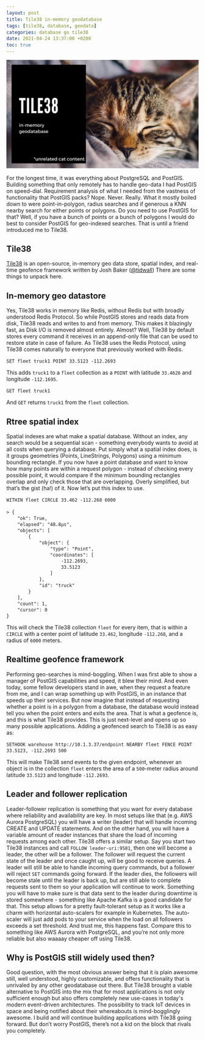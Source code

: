 ```yaml
---
layout: post
title: Tile38 in-memory geodatabase
tags: [tile38, database, geodata]
categories: database go tile38
date: 2021-04-24 13:37:00 +0200
toc: true
---
```


<p align="center">
<img src="/img/2021-04-tile38/tile38banner.png" alt="tile38banner">
</p>

For the longest time, it was everything about PostgreSQL and PostGIS. Building something that only remotely has to handle geo-data I had PostGIS on speed-dial. Requirement analysis of what I needed from the vastness of functionality that PostGIS packs? Nope. Never. Really.
What it mostly boiled down to were point-in-polygon, radius searches and if generous a KNN nearby search for either points or polygons. Do you need to use PostGIS for that? Well, if you have a bunch of points or a bunch of polygons I would do best to consider PostGIS for geo-indexed searches. That is until a friend introduced me to Tile38.

## Tile38

[Tile38](https://tile38.com) is an open-source, in-memory geo data store, spatial index, and real-time geofence framework written by Josh Baker ([@tidwall](https://github.com/tidwall))
There are some things to unpack here.

## In-memory geo datastore

Yes, Tile38 works in memory like Redis, without Redis but with broadly understood Redis Protocol. So while PostGIS stores and reads data from disk, Tile38 reads and writes to and from memory. This makes it blazingly fast, as Disk I/O is removed almost entirely. Almost? Well, Tile38 by default stores every command it receives in an append-only file that can be used to restore state in case of failure.
As Tile38 uses the Redis Protocol, using Tile38 comes naturally to everyone that previously worked with Redis.

```
SET fleet truck1 POINT 33.5123 -112.2693
```

This adds `truck1` to a `fleet` collection as a `POINT` with latitude `33.4626` and longitude `-112.1695`.

```
GET fleet truck1
```

And `GET` returns `truck1` from the `fleet` collection.

## Rtree spatial index

Spatial indexes are what make a spatial database. Without an index, any search would be a sequential scan - something everybody wants to avoid at all costs when querying a database. Put simply what a spatial index does, is it groups geometries (Points, LineStrings, Polygons) using a minimum bounding rectangle. If you now have a point database and want to know how many points are within a request polygon - instead of checking every possible point, it would compare if the minimum bounding rectangles overlap and only check those that are overlapping. Overly simplified, but that’s the gist (ha!) of it.
Now let’s put this index to use.

```
WITHIN fleet CIRCLE 33.462 -112.268 6000

> {
    "ok": True,
    "elapsed": "48.8µs",
    "objects": [
        {
            "object": {
                "type": "Point",
                "coordinates": [
                    -112.2693,
                    33.5123
                ]
            },
            "id": "truck"
        }
    ],
    "count": 1,
    "cursor": 0
}
```

This will check the Tile38 collection `fleet` for every item, that is within a `CIRCLE` with a center point of latitude `33.462`, longitude `-112.268`, and a radius of `6000` meters.

## Realtime geofence framework

Performing geo-searches is mind-boggling. When I was first able to show a manager of PostGIS capabilities and speed, it blew their mind. And even today, some fellow developers stand in awe, when they request a feature from me, and I can wrap something up with PostGIS, in an instance that speeds up their services. But now imagine that instead of requesting whether a point is in a polygon from a database, the database would instead tell you when the point enters and exits the area. That is what a geofence is, and this is what Tile38 provides. This is just next-level and opens up so many possible applications.
Adding a geofenced search to Tile38 is as easy as:

```
SETHOOK warehouse http://10.1.3.37/endpoint NEARBY fleet FENCE POINT 33.5123, -112.2693 500
```

This will make Tile38 send events to the given endpoint, whenever an object is in the collection `fleet` enters the area of a `500`-meter radius around latitude `33.5123` and longitude `-112.2693`.

## Leader and follower replication

Leader-follower replication is something that you want for every database where reliability and availability are key. In most setups like that (e.g. AWS Aurora PostgreSQL) you will have a writer (leader) that will handle incoming CREATE and UPDATE statements. And on the other hand, you will have a variable amount of reader instances that share the load of incoming requests among each other. Tile38 offers a similar setup. Say you start two Tile38 instances and call `FOLLOW leader-uri:9581`, then one will become a leader, the other will be a follower. The follower will request the current state of the leader and once caught up, will be good to receive queries. A leader will still be able to handle incoming query commands, but a follower will reject `SET` commands going forward. If the leader dies, the followers will become stale until the leader is back up, but are still able to complete requests sent to them so your application will continue to work. Something you will have to make sure is that data sent to the leader during downtime is stored somewhere - something like Apache Kafka is a good candidate for that. This setup allows for a pretty fault-tolerant setup as it works like a charm with horizontal auto-scalers for example in Kubernetes. The auto-scaler will just add pods to your service when the load on all followers exceeds a set threshold. And trust me, this happens fast. Compare this to something like AWS Aurora with PostgreSQL, and you’re not only more reliable but also waaaay cheaper off using Tile38.

## Why is PostGIS still widely used then?

Good question, with the most obvious answer being that it is plain awesome still, well understood, highly customizable, and offers functionality that is unrivaled by any other geodatabase out there. But Tile38 brought a viable alternative to PostGIS into the mix that for most applications is not only sufficient enough but also offers completely new use-cases in today's modern event-driven architectures. The possibility to track IoT devices in space and being notified about their whereabouts is mind-bogglingly awesome. I build and will continue building applications with Tile38 going forward. But don’t worry PostGIS, there’s not a kid on the block that rivals you completely.

